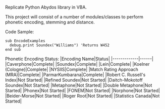 Replicate Python Abydos library in VBA. 

This project will consist of a number of modules/classes to perform phonetic encoding, stemming and distance.

Code Sample:
```
sub EncodeExamples
  debug.print Soundex("Williams") 'Returns W452
end sub
```

Phonetic Encoding Status:
|Encoding Name|Status|
|-------------|------|
|Caverphone|Complete|
|Soundex|Complete|
|Lein|Complete|
|Koelner (Cologne)|Complete|
|NYSIIS|Complete|
|Match Rating Approach (MRA)|Complete|
|ParmarKumbarana|Complete|
|Robert C. Russell's Index|Not Started|
|Refined Soundex|Not Started|
|Daitch-Mokotoff Soundex|Not Started|
|Metaphone|Not Started|
|Double Metaphone|Not Started|
|Phonex|Not Started|
|FONEM|Not Started|
|Norphone|Not Started|
|Beider-Morse|Not Started|
|Roger Root|Not Started|
|Statistics Canada|Not Started|

